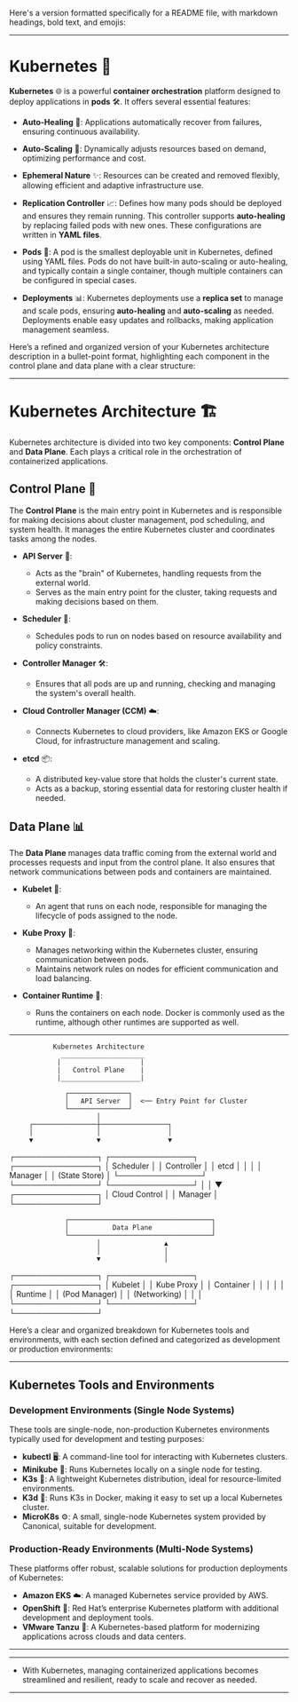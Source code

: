Here's a version formatted specifically for a README file, with markdown headings, bold text, and emojis:

---

# Kubernetes 🚀

**Kubernetes** 🌐 is a powerful **container orchestration** platform designed to deploy applications in **pods** 🛠️. It offers several essential features:

- **Auto-Healing** 💪: Applications automatically recover from failures, ensuring continuous availability.
- **Auto-Scaling** 🔄: Dynamically adjusts resources based on demand, optimizing performance and cost.
- **Ephemeral Nature** ✨: Resources can be created and removed flexibly, allowing efficient and adaptive infrastructure use.
- **Replication Controller** 📈: Defines how many pods should be deployed and ensures they remain running. This controller supports **auto-healing** by replacing failed pods with new ones. These configurations are written in **YAML files**.
- **Pods** 📄: A pod is the smallest deployable unit in Kubernetes, defined using YAML files. Pods do not have built-in auto-scaling or auto-healing, and typically contain a single container, though multiple containers can be configured in special cases.

- **Deployments** 📊: Kubernetes deployments use a **replica set** to manage and scale pods, ensuring **auto-healing** and **auto-scaling** as needed. Deployments enable easy updates and rollbacks, making application management seamless.


Here’s a refined and organized version of your Kubernetes architecture description in a bullet-point format, highlighting each component in the control plane and data plane with a clear structure:

---

# Kubernetes Architecture 🏗️

Kubernetes architecture is divided into two key components: **Control Plane** and **Data Plane**. Each plays a critical role in the orchestration of containerized applications.

## Control Plane 🧠
The **Control Plane** is the main entry point in Kubernetes and is responsible for making decisions about cluster management, pod scheduling, and system health. It manages the entire Kubernetes cluster and coordinates tasks among the nodes.

- **API Server** 📡:  
  - Acts as the "brain" of Kubernetes, handling requests from the external world.
  - Serves as the main entry point for the cluster, taking requests and making decisions based on them.

- **Scheduler** 📅:  
  - Schedules pods to run on nodes based on resource availability and policy constraints.

- **Controller Manager** 🛠️:  
  - Ensures that all pods are up and running, checking and managing the system's overall health.

- **Cloud Controller Manager (CCM)** ☁️:  
  - Connects Kubernetes to cloud providers, like Amazon EKS or Google Cloud, for infrastructure management and scaling.

- **etcd** 📦:  
  - A distributed key-value store that holds the cluster's current state.  
  - Acts as a backup, storing essential data for restoring cluster health if needed.

## Data Plane 📊
The **Data Plane** manages data traffic coming from the external world and processes requests and input from the control plane. It also ensures that network communications between pods and containers are maintained.

- **Kubelet** 👷:  
  - An agent that runs on each node, responsible for managing the lifecycle of pods assigned to the node.

- **Kube Proxy** 🔗:  
  - Manages networking within the Kubernetes cluster, ensuring communication between pods.
  - Maintains network rules on nodes for efficient communication and load balancing.

- **Container Runtime** 🐳:  
  - Runs the containers on each node. Docker is commonly used as the runtime, although other runtimes are supported as well.

---
               Kubernetes Architecture
                 _____________________
                |                    |
                |   Control Plane    |
                |____________________|

                  ┌───────────────┐
                  │   API Server  │  <── Entry Point for Cluster
                  └───────────────┘
                          │
         ┌────────────────┼─────────────────┐
         │                │                 │
         ▼                ▼                 ▼
 ┌───────────────┐  ┌───────────────┐  ┌───────────────┐
 │  Scheduler    │  │ Controller    │  │  etcd         │
 │               │  │ Manager       │  │ (State Store) │
 └───────────────┘  └───────────────┘  └───────────────┘
                          │
                          │
                          ▼
                 ┌───────────────┐
                 │ Cloud Control │
                 │   Manager     │
                 └───────────────┘


                  ┌────────────────────────────────────┐
                  │           Data Plane               │
                  └────────────────────────────────────┘
                          │                ▲
                          │                │
                          ▼                │
 ┌───────────────┐  ┌───────────────┐  ┌───────────────┐
 │    Kubelet    │  │ Kube Proxy    │  │ Container     │
 │               │  │               │  │ Runtime       │
 │ (Pod Manager) │  │ (Networking)  │  │               │
 └───────────────┘  └───────────────┘  └───────────────┘



Here’s a clear and organized breakdown for Kubernetes tools and environments, with each section defined and categorized as development or production environments:

---

## Kubernetes Tools and Environments

### Development Environments (Single Node Systems)
These tools are single-node, non-production Kubernetes environments typically used for development and testing purposes:

- **kubectl** 🖥️: A command-line tool for interacting with Kubernetes clusters.
- **Minikube** 🐳: Runs Kubernetes locally on a single node for testing.
- **K3s** 🔹: A lightweight Kubernetes distribution, ideal for resource-limited environments.
- **K3d** 🔄: Runs K3s in Docker, making it easy to set up a local Kubernetes cluster.
- **MicroK8s** ⚙️: A small, single-node Kubernetes system provided by Canonical, suitable for development.

### Production-Ready Environments (Multi-Node Systems)
These platforms offer robust, scalable solutions for production deployments of Kubernetes:

- **Amazon EKS** ☁️: A managed Kubernetes service provided by AWS.
- **OpenShift** 🚀: Red Hat’s enterprise Kubernetes platform with additional development and deployment tools.
- **VMware Tanzu** 🔧: A Kubernetes-based platform for modernizing applications across clouds and data centers.

---
--- 
- With Kubernetes, managing containerized applications becomes streamlined and resilient, ready to scale and recover as needed. 
---

